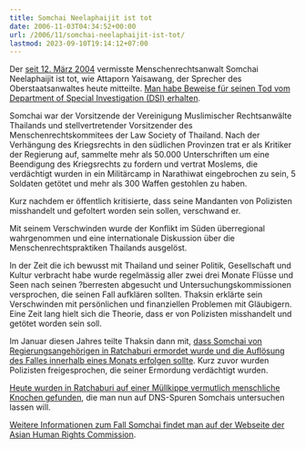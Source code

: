 ```yaml
---
title: Somchai Neelaphaijit ist tot
date: 2006-11-03T04:34:52+00:00
url: /2006/11/somchai-neelaphaijit-ist-tot/
lastmod: 2023-09-10T19:14:12+07:00
---
```

Der [seit 12. März 2004][1] vermisste Menschenrechtsanwalt Somchai Neelaphaijit ist tot, wie Attaporn Yaisawang, der Sprecher des Oberstaatsanwaltes heute mitteilte. [Man habe Beweise für seinen Tod vom Department of Special Investigation (<span class="caps">DSI</span>) erhalten][2].

Somchai war der Vorsitzende der Vereinigung Muslimischer Rechtsanwälte Thailands und stellvertretender Vorsitzender des Menschenrechtskommitees der Law Society of Thailand. Nach der Verhängung des Kriegsrechts in den südlichen Provinzen trat er als Kritiker der Regierung auf, sammelte mehr als 50.000 Unterschriften um eine Beendigung des Kriegsrechts zu fordern und vertrat Moslems, die verdächtigt wurden in ein Militärcamp in Narathiwat eingebrochen zu sein, 5 Soldaten getötet und mehr als 300 Waffen gestohlen zu haben.

Kurz nachdem er öffentlich kritisierte, dass seine Mandanten von Polizisten misshandelt und gefoltert worden sein sollen, verschwand er.

Mit seinem Verschwinden wurde der Konflikt im Süden überregional wahrgenommen und eine internationale Diskussion über die Menschenrechtspraktiken Thailands ausgelöst.

In der Zeit die ich bewusst mit Thailand und seiner Politik, Gesellschaft und Kultur verbracht habe wurde regelmässig aller zwei drei Monate Flüsse und Seen nach seinen ?berresten abgesucht und Untersuchungskommissionen versprochen, die seinen Fall aufklären sollten. Thaksin erklärte sein Verschwinden mit persönlichen und finanziellen Problemen mit Gläubigern. Eine Zeit lang hielt sich die Theorie, dass er von Polizisten misshandelt und getötet worden sein soll.

Im Januar diesen Jahres teilte Thaksin dann mit, [dass Somchai von Regierungsangehörigen in Ratchaburi ermordet wurde und die Auflösung des Falles innerhalb eines Monats erfolgen sollte][3]. Kurz zuvor wurden Polizisten freigesprochen, die seiner Ermordung verdächtigt wurden.

[Heute wurden in Ratchaburi auf einer Müllkippe vermutlich menschliche Knochen gefunden][4], die man nun auf DNS-Spuren Somchais untersuchen lassen will.

[Weitere Informationen zum Fall Somchai findet man auf der Webseite der Asian Human Rights Commission][5].

 [1]: http://www.ahrchk.net/ua/mainfile.php/2004/637/
 [2]: http://www.nationmultimedia.com/2006/11/03/headlines/headlines_30017957.php
 [3]: http://www.nationmultimedia.com/2006/01/14/headlines/index.php?news=headlines_19656926.html
 [4]: http://www.nationmultimedia.com/breakingnews/read.php?newsid=30017880
 [5]: http://campaigns.ahrchk.net/somchai/
